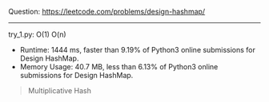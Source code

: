 Question: https://leetcode.com/problems/design-hashmap/

---

try_1.py: O(1) O(n)
* Runtime: 1444 ms, faster than 9.19% of Python3 online submissions for Design HashMap.
* Memory Usage: 40.7 MB, less than 6.13% of Python3 online submissions for Design HashMap.

> Multiplicative Hash
